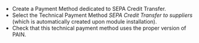 - Create a Payment Method dedicated to SEPA Credit Transfer.
- Select the Technical Payment Method *SEPA Credit Transfer to suppliers* (which
  is automatically created upon module installation).
- Check that this technical payment method uses the proper version of PAIN.
